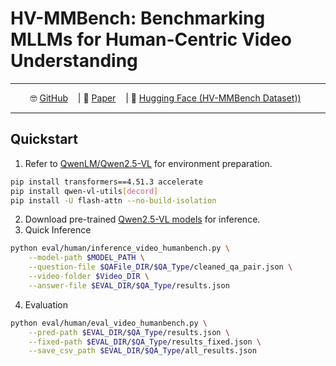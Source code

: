 # HV-MMBench: Benchmarking MLLMs for Human-Centric Video Understanding

-----

<p align="center">
    🤓 <a href="https://github.com/Fantasyele/HV-MMBench">GitHub</a> &nbsp&nbsp | 📑 <a href="https://arxiv.org/">Paper</a> &nbsp&nbsp | 🤗 <a href="https://huggingface.co/datasets/ccaiyuxuan/HVMMBench/tree/main">Hugging Face (HV-MMBench Dataset))</a>&nbsp&nbsp
<br>

-----

## Quickstart

1. Refer to [QwenLM/Qwen2.5-VL](https://github.com/QwenLM/Qwen2.5-VL) for environment preparation.
``` sh
pip install transformers==4.51.3 accelerate
pip install qwen-vl-utils[decord]
pip install -U flash-attn --no-build-isolation
```
2. Download pre-trained [Qwen2.5-VL models](https://huggingface.co/collections/Qwen/qwen25-vl-6795ffac22b334a837c0f9a5) for inference.
3. Quick Inference
``` sh
python eval/human/inference_video_humanbench.py \
    --model-path $MODEL_PATH \
    --question-file $QAFile_DIR/$QA_Type/cleaned_qa_pair.json \
    --video-folder $Video_DIR \
    --answer-file $EVAL_DIR/$QA_Type/results.json
```
4. Evaluation
``` sh
python eval/human/eval_video_humanbench.py \
    --pred-path $EVAL_DIR/$QA_Type/results.json \
    --fixed-path $EVAL_DIR/$QA_Type/results_fixed.json \
    --save_csv_path $EVAL_DIR/$QA_Type/all_results.json
```
